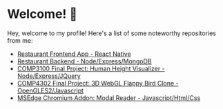 # Welcome! 👋
Hey, welcome to my profile! Here's a list of some noteworthy repositories from me:
- [Restaurant Frontend App - React Native](https://github.com/bingjetli/restaurant-reservation-frontend)
- [Restaurant Backend - Node/Express/MongoDB](https://github.com/bingjetli/restaurant-reservation-backend)
- [COMP3100 Final Project: Human Height Visualizer - Node/Express/JQuery](https://github.com/bingjetli/comp3100_final_project)
- [COMP4302 Final Project: 3D WebGL Flappy Bird Clone - OpenGLES2/Javascript](https://github.com/bingjetli/comp4302_final_project)
- [MSEdge Chromium Addon: Modal Reader - Javascript/Html/Css](https://microsoftedge.microsoft.com/addons/detail/modal-reader/lfioklkdhefhfamdjemmbihpceknbkop)

<!--
**bingjetli/bingjetli** is a ✨ _special_ ✨ repository because its `README.md` (this file) appears on your GitHub profile.

Here are some ideas to get you started:

- 🔭 I’m currently working on ...
- 🌱 I’m currently learning ...
- 👯 I’m looking to collaborate on ...
- 🤔 I’m looking for help with ...
- 💬 Ask me about ...
- 📫 How to reach me: ...
- 😄 Pronouns: ...
- ⚡ Fun fact: ...
-->

